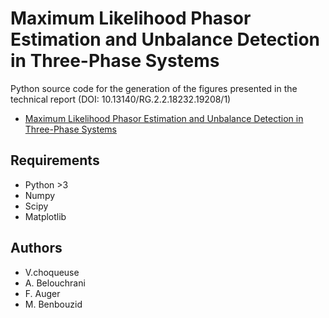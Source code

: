 # Maximum Likelihood Phasor Estimation and Unbalance Detection in Three-Phase Systems

Python source code for the generation of the figures presented in the technical report (DOI: 10.13140/RG.2.2.18232.19208/1)

* [Maximum Likelihood Phasor Estimation and Unbalance Detection in Three-Phase Systems](https://www.researchgate.net/publication/328007027_Maximum_Likelihood_Phasor_Estimation_and_Unbalance_Detection_in_Three-Phase_Systems)

## Requirements

* Python >3
* Numpy
* Scipy
* Matplotlib

## Authors

* V.choqueuse
* A. Belouchrani
* F. Auger
* M. Benbouzid
